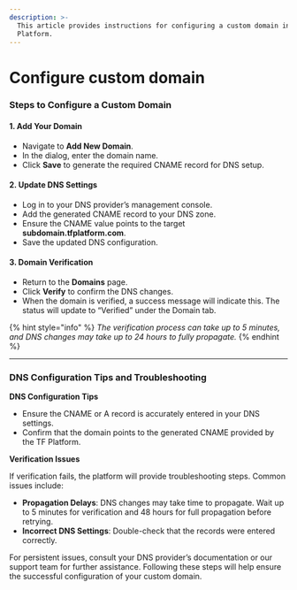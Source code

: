 ```yaml
---
description: >-
  This article provides instructions for configuring a custom domain in the TF
  Platform.
---
```


# Configure custom domain

### Steps to Configure a Custom Domain

#### 1. Add Your Domain

* Navigate to **Add New Domain**.
* In the dialog, enter the domain name.
* Click **Save** to generate the required CNAME record for DNS setup.

#### 2. **Update DNS Settings**

* Log in to your DNS provider’s management console.
* Add the generated CNAME record to your DNS zone.
* Ensure the CNAME value points to the target **subdomain.tfplatform.com**.
* Save the updated DNS configuration.

#### 3. Domain Verification

* Return to the **Domains** page.
* Click **Verify** to confirm the DNS changes.
* When the domain is verified, a success message will indicate this. The status will update to “Verified” under the Domain tab.

{% hint style="info" %}
_The verification process can take up to 5 minutes, and DNS changes may take up to 24 hours to fully propagate._
{% endhint %}

***

### DNS Configuration Tips and Troubleshooting

**DNS Configuration Tips**

* Ensure the CNAME or A record is accurately entered in your DNS settings.
* Confirm that the domain points to the generated CNAME provided by the TF Platform.

**Verification Issues**

If verification fails, the platform will provide troubleshooting steps. Common issues include:

* **Propagation Delays**: DNS changes may take time to propagate. Wait up to 5 minutes for verification and 48 hours for full propagation before retrying.
* **Incorrect DNS Settings**: Double-check that the records were entered correctly.

For persistent issues, consult your DNS provider’s documentation or our support team for further assistance. Following these steps will help ensure the successful configuration of your custom domain.
